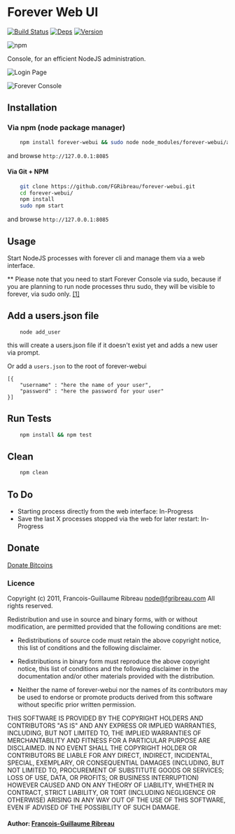 # Forever Web UI 
[![Build Status](https://secure.travis-ci.org/FGRibreau/forever-webui.png)](http://travis-ci.org/FGRibreau/forever-webui)
[![Deps](https://david-dm.org/FGRibreau/forever-webui.png)](https://david-dm.org/FGRibreau/forever-webui)
[![Version](http://badge.fury.io/js/forever-webui.png)](https://david-dm.org/FGRibreau/forever-webui)

![npm](https://nodei.co/npm/forever-webui.png)

Console, for an efficient NodeJS administration.

![Login Page](http://f.cl.ly/items/0g2f2u2C3M1W2Q1J2s2i/LoginScreen.png)

![Forever Console](http://f.cl.ly/items/2d3F121B261d0H1z0t1N/ForeverConsole.png)

## Installation

### Via npm (node package manager)

``` bash
    npm install forever-webui && sudo node node_modules/forever-webui/app.js
```

and browse ```http://127.0.0.1:8085```

#### Via Git + NPM

``` bash
    git clone https://github.com/FGRibreau/forever-webui.git
    cd forever-webui/
    npm install
    sudo npm start
```

and browse ```http://127.0.0.1:8085```

## Usage

Start NodeJS processes with forever cli and manage them via a web interface.

** Please note that you need to start Forever Console via sudo, 
because if you are planning to run node processes thru sudo,
they will be visible to forever, via sudo only. [\[1\]][1]

## Add a users.json file

```
    node add_user
``` 
this will create a users.json file if it doesn't exist yet and adds a new user via prompt.

Or add a `users.json` to the root of forever-webui
``` 
[{
    "username" : "here the name of your user",
    "password" : "here the password for your user"
}]
```

## Run Tests

``` bash
    npm install && npm test
```

## Clean

``` bash
    npm clean
```

## To Do

* Starting process directly from the web interface: In-Progress
* Save the last X processes stopped via the web for later restart: In-Progress

## Donate
[Donate Bitcoins](https://coinbase.com/checkouts/fc3041b9d8116e0b98e7d243c4727a30)

### Licence

Copyright (c) 2011, Francois-Guillaume Ribreau <node@fgribreau.com>
All rights reserved.

Redistribution and use in source and binary forms, with or without
modification, are permitted provided that the following conditions are met:

  - Redistributions of source code must retain the above copyright notice,
    this list of conditions and the following disclaimer.

  - Redistributions in binary form must reproduce the above copyright notice,
    this list of conditions and the following disclaimer in the documentation
    and/or other materials provided with the distribution.

  - Neither the name of forever-webui nor the names of its contributors
    may be used to endorse or promote products derived from this software
    without specific prior written permission.

THIS SOFTWARE IS PROVIDED BY THE COPYRIGHT HOLDERS AND CONTRIBUTORS "AS IS" AND
ANY EXPRESS OR IMPLIED WARRANTIES, INCLUDING, BUT NOT LIMITED TO, THE IMPLIED
WARRANTIES OF MERCHANTABILITY AND FITNESS FOR A PARTICULAR PURPOSE ARE
DISCLAIMED. IN NO EVENT SHALL THE COPYRIGHT HOLDER OR CONTRIBUTORS BE LIABLE
FOR ANY DIRECT, INDIRECT, INCIDENTAL, SPECIAL, EXEMPLARY, OR CONSEQUENTIAL
DAMAGES (INCLUDING, BUT NOT LIMITED TO, PROCUREMENT OF SUBSTITUTE GOODS OR
SERVICES; LOSS OF USE, DATA, OR PROFITS; OR BUSINESS INTERRUPTION) HOWEVER
CAUSED AND ON ANY THEORY OF LIABILITY, WHETHER IN CONTRACT, STRICT LIABILITY,
OR TORT (INCLUDING NEGLIGENCE OR OTHERWISE) ARISING IN ANY WAY OUT OF THE USE
OF THIS SOFTWARE, EVEN IF ADVISED OF THE POSSIBILITY OF SUCH DAMAGE.

#### Author: [Francois-Guillaume Ribreau][0]

[0]: http://fgribreau.com
[1]: https://github.com/nodejitsu/forever/issues/88#issuecomment-1613309
